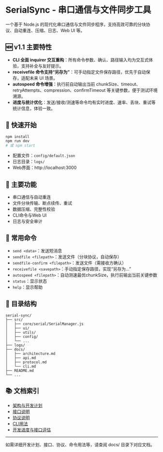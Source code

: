 # SerialSync - 串口通信与文件同步工具

一个基于 Node.js 的现代化串口通信与文件同步程序，支持高效可靠的分块协议、自动重连、压缩、日志、Web UI 等。

## 🆕 v1.1 主要特性
- **CLI 全面 inquirer 交互重构**：所有命令参数、确认、路径输入均为交互式体验，支持补全与友好提示。
- **receivefile 命令支持“另存为”**：可手动指定文件保存路径，优先于自动保存，适配未来 UI 场景。
- **autospeed 命令增强**：执行前自动输出当前 chunkSize、timeout、retryAttempts、compression、confirmTimeout 等关键参数，便于测试环境溯源。
- **进度与统计优化**：发送/接收/测速等命令均有实时进度、速率、丢块、重试等统计信息，体验一致。

## 🚀 快速开始

```bash
npm install
npm run dev
# 或 npm start
```

- 配置文件：`config/default.json`
- 日志目录：`logs/`
- Web界面：http://localhost:3000

## 🌟 主要功能
- 串口通信与自动重连
- 文件分块传输、断点续传、重试
- 数据压缩、完整性校验
- CLI命令与Web UI
- 日志与安全审计

## 📝 常用命令

- `send <data>`：发送短消息
- `sendfile <filepath>`：发送文件（分块协议，自动保存）
- `sendfile-confirm <filepath>`：发送文件（需接收方确认）
- `receivefile <savepath>`：手动指定保存路径，实现“另存为...”
- `autospeed <filepath>`：自动测速最优chunkSize，执行前输出当前关键参数
- `status`：显示状态
- `help`：显示帮助

## 📁 目录结构

```
serial-sync/
├── src/
│   ├── core/serial/SerialManager.js
│   ├── ui/
│   ├── utils/
│   ├── config/
│   └── ...
├── logs/
├── docs/
│   ├── architecture.md
│   ├── api.md
│   ├── protocol.md
│   └── cli.md
├── README.md
└── ...
```

## 📚 文档索引

- [架构与开发计划](docs/architecture.md)
- [接口说明](docs/api.md)
- [协议说明](docs/protocol.md)
- [CLI用法](docs/cli.md)
- [开发进度与接口评估](docs/development-progress.md)

---

如需详细开发计划、接口、协议、命令用法等，请查阅 docs/ 目录下对应文档。